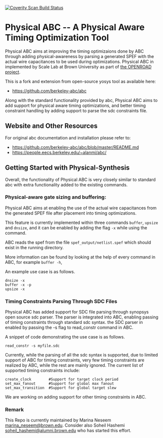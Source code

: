 <a href="https://scan.coverity.com/projects/ckqee-abc">
  <img alt="Coverity Scan Build Status"
       src="https://scan.coverity.com/projects/20323/badge.svg"/>
</a>

# Physical ABC -- A Physical Aware Timing Optimization Tool
Physical ABC aims at improving the timing optimizaions done by ABC 
through adding physical-awareness by parsing a generated SPEF 
with the actual wire capacitances to be used during optimizations.
Physical ABC in implemented by Scale Lab at Brown University as part of [the OPENROAD
project](https://theopenroadproject.org/).

This is a fork and extension from open-source yosys tool as available here:
- https://github.com/berkeley-abc/abc

Along with the standard functionality provided by abc, Physical ABC aims to add support for physical aware timing optimizations, and better timing constraint handling by adding support to parse the sdc constraints file. 

## Website and Other Resources

For original abc documentation and installation please refer to:

- https://github.com/berkeley-abc/abc/blob/master/README.md
- https://people.eecs.berkeley.edu/~alanmi/abc/


## Getting Started with Physical-Synthesis

Overall, the functionality of Physical ABC is very closely similar
to standard abc with extra functionality added to the existing 
commands.

### Physical-aware gate sizing and buffering:
Physical ABC aims at enabling the use of the actual wire capacitances
from the generated SPEF file after placement into timing optimizations.

This feature is currently implemented within three commands `buffer`, `upsize` and `dnsize`,
and it can be enabled by adding the flag `-x` while using the command.

ABC reads the spef from the file `spef_output/netlist.spef` which should exist in the running directory.

More information can be found by looking at the help of every command in ABC,
for example `buffer -h`,

An example use case is as follows.

```    
dnsize -x
buffer -x -p
upsize -x
```

### Timing Constraints Parsing Through SDC Files
Physical ABC has added support for SDC file parsing through synopsys
open source sdc parser. The parser is integrated into ABC, enabling passing
of timing constraints through standard sdc syntax. the SDC parser in 
enabled by passing the -s flag to read_constr command in ABC.

A snippet of code demonstrating the use case is as follows.
```
read_constr -s myfile.sdc
```

Currently, while the parsing of all the sdc syntax is supported, due to
limited support of ABC for timing constraints, very few timing constraints 
are realized by ABC, while the rest are mainly ignored.
The current list of supported timing constraints include:
```
create_clock        #Support for target clock period
set_max_fanout      #Support for global max fanout
set_max_transition  #Support for global target slew 
```

We are working on adding support for other timing constraints in ABC.

### Remark
This Repo is currently maintained by Marina Neseem <marina_neseem@brown.edu>.
Consider also Soheil Hashemi <soheil_hashemi@alumni.brown.edu> who has started this effort.
